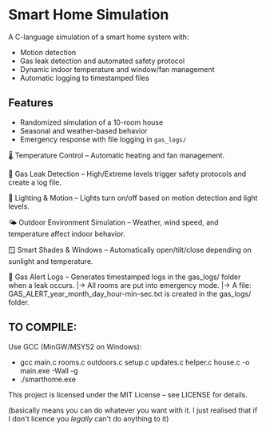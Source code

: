 # Smart Home Simulation

A C-language simulation of a smart home system with:
- Motion detection
- Gas leak detection and automated safety protocol
- Dynamic indoor temperature and window/fan management
- Automatic logging to timestamped files

## Features
- Randomized simulation of a 10-room house
- Seasonal and weather-based behavior
- Emergency response with file logging in `gas_logs/`

🌡 Temperature Control – Automatic heating and fan management.

💨 Gas Leak Detection – High/Extreme levels trigger safety protocols and create a log file.

🔦 Lighting & Motion – Lights turn on/off based on motion detection and light levels.

🌤 Outdoor Environment Simulation – Weather, wind speed, and temperature affect indoor behavior.

🪟 Smart Shades & Windows – Automatically open/tilt/close depending on sunlight and temperature.

📁 Gas Alert Logs – Generates timestamped logs in the gas_logs/ folder when a leak occurs.
|->  All rooms are put into emergency mode.
|->  A file: GAS_ALERT_year_month_day_hour-min-sec.txt is created in the gas_logs/ folder.

## TO COMPILE: 
Use GCC (MinGW/MSYS2 on Windows):
- gcc main.c rooms.c outdoors.c setup.c updates.c helper.c house.c -o main.exe -Wall -g
- ./smarthome.exe


 This project is licensed under the MIT License – see LICENSE for details.

(basically means you can do whatever you want with it. 
I just realised that if I don't licence you *legally* can't do anything to it)
